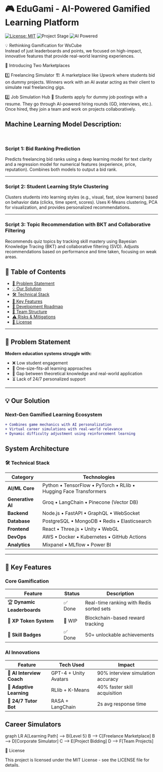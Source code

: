 # 🎮 EduGami - AI-Powered Gamified Learning Platform

[![License: MIT](https://img.shields.io/badge/License-MIT-yellow.svg)](https://opensource.org/licenses/MIT)
![Project Stage](https://img.shields.io/badge/Stage-Development-orange)
![AI Powered](https://img.shields.io/badge/AI-Groq)

💡 Rethinking Gamification for WsCube
 <br>Instead of just leaderboards and points, we focused on high-impact, innovative features that provide real-world learning experiences.

🎯 Introducing Two Marketplaces

 1️⃣ Freelancing Simulator 🏗️
A marketplace like Upwork where students bid on dummy projects.
Winners work with an AI avatar acting as their client to simulate real freelancing gigs.

2️⃣ Job Simulation Hub 💼
Students apply for dummy job postings with a resume.
They go through AI-powered hiring rounds (GD, interviews, etc.).
Once hired, they join a team and work on projects collaboratively.


## Machine Learning Model Description:
<br>

### **Script 1: Bid Ranking Prediction**
Predicts freelancing bid ranks using a deep learning model for text clarity and a regression model for numerical features (experience, price, reputation). Combines both models to output a bid rank.

---

### **Script 2: Student Learning Style Clustering**
Clusters students into learning styles (e.g., visual, fast, slow learners) based on behavior data (clicks, time spent, scores). Uses K-Means clustering, PCA for visualization, and provides personalized recommendations.

---

### **Script 3: Topic Recommendation with BKT and Collaborative Filtering**
Recommends quiz topics by tracking skill mastery using Bayesian Knowledge Tracing (BKT) and collaborative filtering (SVD). Adjusts recommendations based on performance and time taken, focusing on weak areas.



## 📖 Table of Contents
- [🚀 Problem Statement](#-problem-statement)
- [💡 Our Solution](#-our-solution)
- [🛠️ Technical Stack](#%EF%B8%8F-technical-stack)
- [🎯 Key Features](#-key-features)
- [📅 Development Roadmap](#-development-roadmap)
- [👥 Team Structure](#-team-structure)
- [⚠️ Risks & Mitigations](#%EF%B8%8F-risks--mitigations)
- [📄 License](#-license)

---

## 🚀 Problem Statement
**Modern education systems struggle with:**
- ❌ Low student engagement
- 🧩 One-size-fits-all learning approaches
- 🌉 Gap between theoretical knowledge and real-world application
- ⏳ Lack of 24/7 personalized support

---

## 💡 Our Solution
### **Next-Gen Gamified Learning Ecosystem**
```diff
+ Combines game mechanics with AI personalization
+ Virtual career simulations with real-world relevance
+ Dynamic difficulty adjustment using reinforcement learning

```


## System Architecture

### 🛠️ Technical Stack

| Category       | Technologies  |
|---------------|--------------|
| **AI/ML Core** | Python • TensorFlow • PyTorch • RLlib • Hugging Face Transformers |
| **Generative AI** | Groq • LangChain • Pinecone (Vector DB) |
| **Backend** | Node.js • FastAPI • GraphQL • WebSocket |
| **Database** | PostgreSQL • MongoDB • Redis • Elasticsearch |
| **Frontend** | React • Three.js • Unity • WebGL |
| **DevOps** | AWS • Docker • Kubernetes • GitHub Actions |
| **Analytics** | Mixpanel • MLflow • Power BI |

---

## 🎯 Key Features

### Core Gamification

| Feature | Status | Description |
|---------|--------|-------------|
| 🏆 **Dynamic Leaderboards** | ✅ Done | Real-time ranking with Redis sorted sets |
| 🧉 **XP Token System** | 🚧 WIP | Blockchain-based reward tracking |
| 🏅 **Skill Badges** | ✅ Done | 50+ unlockable achievements |

### AI Innovations

| Feature | Tech Used | Impact |
|---------|-----------|--------|
| 🤖 **AI Interview Coach** | GPT-4 + Unity Avatars | 90% interview simulation accuracy |
| 🧠 **Adaptive Learning** | RLlib + K-Means | 40% faster skill acquisition |
| 💬 **24/7 Tutor Bot** | RASA + LangChain | 2s avg response time |


## Career Simulators
graph LR
A[Learning Path] --> B{Level 5}
B --> C[Freelance Marketplace]
B --> D[Corporate Simulator]
C --> E[Project Bidding]
D --> F[Team Projects]

📄 License

This project is licensed under the MIT License - see the LICENSE file for details.